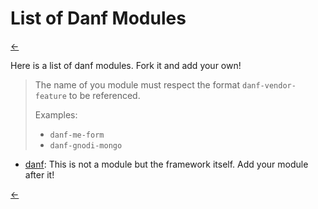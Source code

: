 List of Danf Modules
====================

[←](index.md)

Here is a list of danf modules. Fork it and add your own!

> The name of you module must respect the format `danf-vendor-feature` to be referenced.
>
> Examples:
> * `danf-me-form`
> * `danf-gnodi-mongo`

* [danf](https://github.com/gnodi/danf): This is not a module but the framework itself. Add your module after it!

[←](index.md)